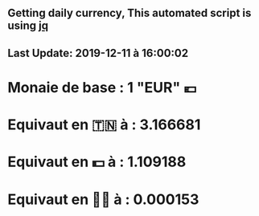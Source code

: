 ## Getting daily currency, This automated script is using [jq](https://stedolan.github.io/jq/)
## Last Update:  2019-12-11 à 16:00:02
 # Monaie de base : 1 "EUR" 💶 
 # Equivaut en 🇹🇳 à :  3.166681 
 # Equivaut en 💵 à : 1.109188
 # Equivaut en 🐱‍💻 à :  0.000153
